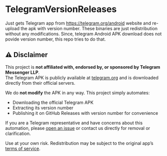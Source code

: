 # TelegramVersionReleases
Just gets Telegram app from https://telegram.org/android website and re-upload the apk with version number. These binaries are just redistribution without any modifications. Since, telegram Android APK download does not povide version number, this repo tries to do that. 


## ⚠️ Disclaimer

This project is **not affiliated with, endorsed by, or sponsored by Telegram Messenger LLP**.  
The Telegram APK is publicly available at [telegram.org](https://telegram.org/dl/android/apk) and is downloaded directly from their official servers.

We do **not modify** the APK in any way. This project simply automates:

- Downloading the official Telegram APK
- Extracting its version number
- Publishing it on GitHub Releases with version number for convenience

If you are a Telegram representative and have concerns about this automation, please [open an issue](https://github.com/SubhashBose/TelegramVersionReleases/issues) or contact us directly for removal or clarification.

Use at your own risk. Redistribution may be subject to the original app’s [terms of service](https://telegram.org/tos).
